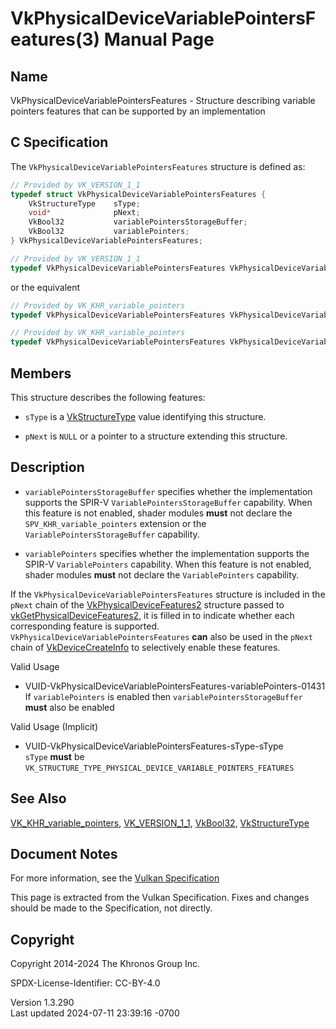 # VkPhysicalDeviceVariablePointersFeatures(3) Manual Page

## Name

VkPhysicalDeviceVariablePointersFeatures - Structure describing variable
pointers features that can be supported by an implementation



## <a href="#_c_specification" class="anchor"></a>C Specification

The `VkPhysicalDeviceVariablePointersFeatures` structure is defined as:

``` c
// Provided by VK_VERSION_1_1
typedef struct VkPhysicalDeviceVariablePointersFeatures {
    VkStructureType    sType;
    void*              pNext;
    VkBool32           variablePointersStorageBuffer;
    VkBool32           variablePointers;
} VkPhysicalDeviceVariablePointersFeatures;
```

``` c
// Provided by VK_VERSION_1_1
typedef VkPhysicalDeviceVariablePointersFeatures VkPhysicalDeviceVariablePointerFeatures;
```

or the equivalent

``` c
// Provided by VK_KHR_variable_pointers
typedef VkPhysicalDeviceVariablePointersFeatures VkPhysicalDeviceVariablePointersFeaturesKHR;
```

``` c
// Provided by VK_KHR_variable_pointers
typedef VkPhysicalDeviceVariablePointersFeatures VkPhysicalDeviceVariablePointerFeaturesKHR;
```

## <a href="#_members" class="anchor"></a>Members

This structure describes the following features:

- `sType` is a [VkStructureType](https://registry.khronos.org/vulkan/specs/1.3-extensions/man/html/VkStructureType.html) value identifying
  this structure.

- `pNext` is `NULL` or a pointer to a structure extending this
  structure.

## <a href="#_description" class="anchor"></a>Description

- <span id="extension-features-variablePointersStorageBuffer"></span>
  `variablePointersStorageBuffer` specifies whether the implementation
  supports the SPIR-V `VariablePointersStorageBuffer` capability. When
  this feature is not enabled, shader modules **must** not declare the
  `SPV_KHR_variable_pointers` extension or the
  `VariablePointersStorageBuffer` capability.

- <span id="extension-features-variablePointers"></span>
  `variablePointers` specifies whether the implementation supports the
  SPIR-V `VariablePointers` capability. When this feature is not
  enabled, shader modules **must** not declare the `VariablePointers`
  capability.

If the `VkPhysicalDeviceVariablePointersFeatures` structure is included
in the `pNext` chain of the
[VkPhysicalDeviceFeatures2](https://registry.khronos.org/vulkan/specs/1.3-extensions/man/html/VkPhysicalDeviceFeatures2.html) structure
passed to
[vkGetPhysicalDeviceFeatures2](https://registry.khronos.org/vulkan/specs/1.3-extensions/man/html/vkGetPhysicalDeviceFeatures2.html), it is
filled in to indicate whether each corresponding feature is supported.
`VkPhysicalDeviceVariablePointersFeatures` **can** also be used in the
`pNext` chain of [VkDeviceCreateInfo](https://registry.khronos.org/vulkan/specs/1.3-extensions/man/html/VkDeviceCreateInfo.html) to
selectively enable these features.

Valid Usage

- <a
  href="#VUID-VkPhysicalDeviceVariablePointersFeatures-variablePointers-01431"
  id="VUID-VkPhysicalDeviceVariablePointersFeatures-variablePointers-01431"></a>
  VUID-VkPhysicalDeviceVariablePointersFeatures-variablePointers-01431  
  If `variablePointers` is enabled then `variablePointersStorageBuffer`
  **must** also be enabled

Valid Usage (Implicit)

- <a href="#VUID-VkPhysicalDeviceVariablePointersFeatures-sType-sType"
  id="VUID-VkPhysicalDeviceVariablePointersFeatures-sType-sType"></a>
  VUID-VkPhysicalDeviceVariablePointersFeatures-sType-sType  
  `sType` **must** be
  `VK_STRUCTURE_TYPE_PHYSICAL_DEVICE_VARIABLE_POINTERS_FEATURES`

## <a href="#_see_also" class="anchor"></a>See Also

[VK_KHR_variable_pointers](https://registry.khronos.org/vulkan/specs/1.3-extensions/man/html/VK_KHR_variable_pointers.html),
[VK_VERSION_1_1](https://registry.khronos.org/vulkan/specs/1.3-extensions/man/html/VK_VERSION_1_1.html), [VkBool32](https://registry.khronos.org/vulkan/specs/1.3-extensions/man/html/VkBool32.html),
[VkStructureType](https://registry.khronos.org/vulkan/specs/1.3-extensions/man/html/VkStructureType.html)

## <a href="#_document_notes" class="anchor"></a>Document Notes

For more information, see the <a
href="https://registry.khronos.org/vulkan/specs/1.3-extensions/html/vkspec.html#VkPhysicalDeviceVariablePointersFeatures"
target="_blank" rel="noopener">Vulkan Specification</a>

This page is extracted from the Vulkan Specification. Fixes and changes
should be made to the Specification, not directly.

## <a href="#_copyright" class="anchor"></a>Copyright

Copyright 2014-2024 The Khronos Group Inc.

SPDX-License-Identifier: CC-BY-4.0

Version 1.3.290  
Last updated 2024-07-11 23:39:16 -0700
